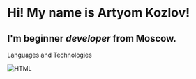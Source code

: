# Hi! My name is **Artyom Kozlov**!
## I'm beginner *developer* from Moscow.

Languages and Technologies

![HTML](https://img.shields.io/badge/-HTML-RED?style=for-the-badge&logo=html5)

